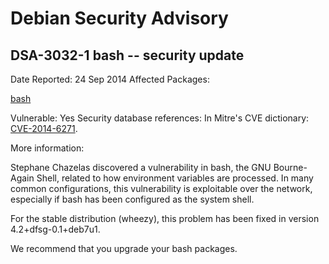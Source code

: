 
Debian Security Advisory
========================


DSA-3032-1 bash -- security update
----------------------------------



Date Reported:
24 Sep 2014
Affected Packages:

[bash](https://packages.debian.org/src:bash)

Vulnerable:
Yes
Security database references:
In Mitre's CVE dictionary: [CVE-2014-6271](https://security-tracker.debian.org/tracker/CVE-2014-6271).  

More information:

Stephane Chazelas discovered a vulnerability in bash, the GNU
Bourne-Again Shell, related to how environment variables are
processed. In many common configurations, this vulnerability is
exploitable over the network, especially if bash has been configured
as the system shell.


For the stable distribution (wheezy), this problem has been fixed in
version 4.2+dfsg-0.1+deb7u1.


We recommend that you upgrade your bash packages.





